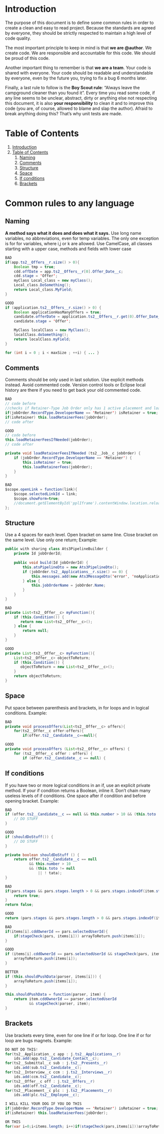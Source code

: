 # Introduction
The purpose of this document is to define some common rules in order to create a clean and easy to read project. Because the standards are agreed by everyone, they should be strictly respected to maintain a high level of code quality.

The most important principle to keep in mind is that **we are @author**. We create code. We are responsible and accountable for this code. We should be proud of this code.

Another important thing to remember is that **we are a team**. Your code is shared with everyone. Your code should be readable and understandable by everyone, even by the future you, trying to fix a bug 6 months later.

Finally, a last rule to follow is the **Boy Scout rule**: “Always leave the campground cleaner than you found it”. Every time you read some code, if any line seems to be unclear, abstract, dirty or anything else not respecting this document, it is also **your responsibility** to clean it and to improve this code (you are, of course, allowed to blame and slap the author). Afraid to break anything doing this? That’s why unit tests are made.

# Table of Contents
1. [Introduction](#introduction)
2. [Table of Contents](#table-of-contents)
    1. [Naming](#naming)
    2. [Comments](#comments)
    3. [Structure](#structure)
    4. [Space](#space)
    5. [If conditions](#if-conditions)
    6. [Brackets](#brackets)

# Common rules to any language

## Naming
**A method says what it does and does what it says.** Use long name variables, no abbreviations, even for temp variables. The only one exception is for for variables, where i,j or k are allowed.
Use CamelCase, all classes starting with a upper case, methods and fields with lower case
```java
BAD
if(app.ts2__Offers__r.size() > 0){
    Boolean tmp = true;
    cdd.offDate = app.ts2__Offers__r[0].Offer_Date__c;
    cdd.stage = 'Offer';
    myClass Local_class = new myClass();
    Local_class.DoSomething(); 
    return Local_class.MyField;
}

GOOD
if (application.ts2__Offers__r.size() > 0) {
    Boolean applicationHasManyOffers = true;
    candidate.offerDate = application.ts2__Offers__r.get(0).Offer_Date__c;
    candidate.stage = 'Offer';

    MyClass localClass = new MyClass();
    localClass.doSomething(); 
    return localClass.myField;
}

for (int i = 0 ; i < maxSize ; ++i) { ... }
```
## Comments
Comments should be only used in last solution. Use explicit methods instead. Avoid commented code. Version control tools or Eclipse local history are there if you need to get back your old commented code.
```java
BAD
// code before
//checks if Retainer-Type Job Order only has 1 active placement and loads job order fees
if(jobOrder.RecordType.DeveloperName == 'Retainer') isRetainer = true;
if(isRetainer) this.loadRetainerFees(jobOrder); 
// code after

GOOD
// code before
this.loadRetainerFeesIfNeeded(jobOrder);
// code after

private void loadRetainerFeesIfNeeded (ts2__Job__c jobOrder) {
    if (jobOrder.RecordType.DeveloperName == 'Retainer') {
        this.isRetainer = true;
        this.loadRetainerFees(jobOrder);
    } 
} 

BAD
$scope.openLink = function(link){
    $scope.selectedLinkId = link;				
    $scope.showForm=true;
    //document.getElementById('pplIframe').contentWindow.location.reload();
};
```
## Structure
Use a 4 spaces for each level. Open bracket on same line. Close bracket on the same level. Use only one return;
Example:
```java
public with sharing class Ats3PipelineBuilder {
    private Id jobOrderId;
    
    public void build(Id jobOrderId) {
        this.atsPipelineDto = new Ats3PipelineDto();
        if (jobOrder.ts2__Applications__r.size() == 0) {
            this.messages.add(new Ats3MessageDto('error', 'noApplication'));
        } else {
            this.jobOrderName = jobOrder.Name;
        }
    }
}

BAD
private List<ts2__Offer__c> myFunction(){
    if (this.Condition()) {
       return new List<ts2__Offer__c>();
    } else {
        return null;
    }
}

GOOD
private List<ts2__Offer__c> myFunction(){
    List<ts2__Offer__c> objectToReturn;
    if (this.Condition()) {
       objectToReturn = new List<ts2__Offer__c>();
    }
    return objectToReturn;
}
```
## Space
Put space between parenthesis and brackets, in for loops and in logical conditions.
Example:
```Java
BAD
private void processOffers(List<ts2__Offer__c> offers){
    for(ts2__Offer__c offer:offers){
        if(offer.ts2__Candidate__c==null){

GOOD
private void processOffers (List<ts2__Offer__c> offers) {
    for (ts2__Offer__c offer : offers) {
        if (offer.ts2__Candidate__c == null) {
```
## If conditions
If you have two or more logical conditions in an if, use an explicit private method. If your if condition returns a Boolean, inline it. Don’t chain many useless levels of if conditions. One space after if condition and before opening bracket.
Example:
```Java
BAD
if (offer.ts2__Candidate__c == null && this.number > 10 && (this.toto != null || !tata)) {
    // DO STUFF
}

GOOD
if (shouldDoStuff()) {
    // DO STUFF
}

private boolean shouldDoStuff () {
    return offer.ts2__Candidate__c == null 
           && this.number > 10 
           && (this.toto != null 
               || ! tata);
}        
```
```Java
BAD
if(pars.stages && pars.stages.length > 0 && pars.stages.indexOf(item.stage) != -1) { 
    return true;
}
return false;

GOOD
return (pars.stages && pars.stages.length > 0 && pars.stages.indexOf(item.stage) != -1);
```
```java
BAD
if(items[i].cddOwnerId == pars.selectedUserId){
    if(stageCheck(pars, items[i])) arrayToReturn.push(items[i]);
}

GOOD
if (items[i].cddOwnerId == pars.selectedUserId && stageCheck(pars, items[i])) {
    arrayToReturn.push(items[i]);
}

BETTER
if (this.shouldPushData(parser, items[i])) {
    arrayToReturn.push(items[i]);
}

this.shouldPushData = function(parser, item) {
    return item.cddOwnerId == parser.selectedUserId 
           && stageCheck(parser, item);
}
```
## Brackets
Use brackets every time, even for one line if or for loop. One line if or for loop are bugs magnets.
Example:
```java
DO NOT DO THIS! 
for(ts2__Application__c app : j.ts2__Applications__r)
    ids.add(app.ts2__Candidate_Contact__c);
for(ts2__Submittal__c sub : j.ts2__Presents__r)
    ids.add(sub.ts2__Candidate__c);
for(ts2__Interview__c ccm : j.ts2__Interviews__r)
    ids.add(ccm.ts2__Candidate__c);
for(ts2__Offer__c off : j.ts2__Offers__r)
    ids.add(off.ts2__Candidate__c);
for(ts2__Placement__c plc : j.ts2__Placements__r)
    ids.add(plc.ts2__Employee__c);

I WILL KILL YOUR DOG IF YOU DO THIS 
if(jobOrder.RecordType.DeveloperName == 'Retainer') isRetainer = true;
if(isRetainer) this.loadRetainerFees(jobOrder);

OR THIS
for(var i=0;i<items.length; i++)if(stageCheck(pars,items[i]))arrayToReturn.push(items[i]);
```

